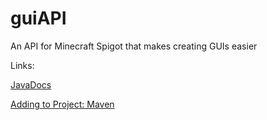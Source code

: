 # guiAPI
An API for Minecraft Spigot that makes creating GUIs easier

Links:

[JavaDocs](https://skiftstar.github.io/guiAPI/docs/index.html)

[Adding to Project: Maven](https://jitpack.io/#Skiftstar/guiAPI)
